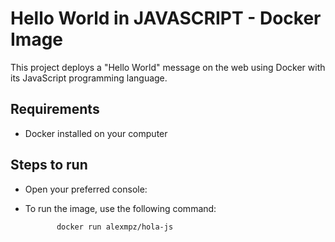 # Hello World in JAVASCRIPT - Docker Image

This project deploys a "Hello World" message on the web using Docker with its JavaScript programming language.

## Requirements

- Docker installed on your computer

## Steps to run

- Open your preferred console:
- To run the image, use the following command:

             docker run alexmpz/hola-js
             